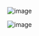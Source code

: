 ![image](https://github.com/Ashish-17CSE/Backend_Dev_with_Node_and_Express/assets/68491332/2db15a05-954f-46f9-9f45-d5c37baca748)

![image](https://github.com/Ashish-17CSE/Backend_Dev_with_Node_and_Express/assets/68491332/cb1d54da-dac6-4e12-a188-ad6e22ca482c)
